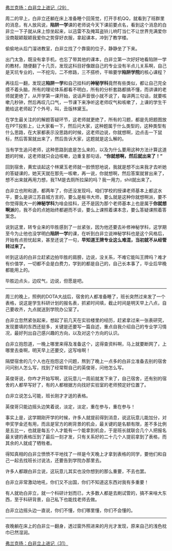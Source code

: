 <p></p><a href="https://zhuanlan.zhihu.com/p/97049429" data-draft-node="block" data-draft-type="link-card" data-image="https://pic2.zhimg.com/v2-a710ef3fb52b3252b18ca11987c86cb9_180x120.jpg" data-image-width="1782" data-image-height="530" class="internal">弗兰克扬：白非立上进记（29）</a><p>周二的早上，白非立还躺在床上准备睡个回笼觉，打开手机QQ，就看到了班群里的消息，有人放风说，<b>陷阱一学</b>课的老师说今天下课前要点名，看到这个消息的白非立一下子就从床上惊坐起来，以迅雷不及掩耳盗铃儿响叮当仁不让世界充满爱你没商靓颖靓颖我爱你之势穿好衣服，拿起课本，冲到了教学楼。</p><p>偷偷地从后门溜进教室，白非立找了个靠窗的位子，静静坐了下来。</p><p>出门太急，既没有拿手机，也忘了带其他的课本，白非立第一次好好地看陷阱一学的教材，随便翻了十几页，发现这科目好像跟自己的专业没有半点儿关系啊，自己是天坑专业的，一不挖沟，二不修路，三不搭桥，干嘛要学<b>陷阱学院</b>的核心课程？</p><p>再往后一翻，发现这<b>陷阱一学</b>和自己挂科的<b>神秘学科</b>竟然有些类似，都让自己完全摸不着头脑，所有的理论体系都看不明白，所有的分析套路都搞不懂，而讲课的老师就更绝了，从开学第一课开始，说话声音很小就不说了，每讲两三句话，就要咳嗽几秒钟，然后再叹几口气，一节课下来净听这老师叹气和咳嗽了，上课的学生干脆给这老师起了个外号，叫，丑版林黛玉。</p><p>在学生最关注的的解题答疑环节，这老师就更绝了，所有的习题，都是先把题图放在PPT投影上，让大家看一下，然后问大家，这种题属于什么类型的，这种类型有什么思路，在大家都表示没思路的时候，这老师边说，你就想啊，边点击一下鼠标，然后答案就出来了，然后告诉大家，这题就是这么解的。</p><p>当有学生追问老师，这种思路到底是怎么来的，以及为什么要用这种方法计算这道题的时候，这老师就只会边咳嗽，边重复那句话，<b>“你就想啊，然后就出来了！”</b></p><p>回到宿舍，黄宏谈起这个林黛玉老师就一脸愤怒地说，我就是想不出来我才去听她的答疑课的，她天天就在那先一咳嗽，再一说，你就想啊，然后答案就冒出来了，想不出来就再用力想，我TM是去厕所拉屎的吗？我一用力，shit就出来了。</p><p>白非立也附和道，都两年了，你还没发现吗，咱们学校的授课老师基本上都这水平，要么是讲江苏县城方言的，要么是板书大师，要么就是这种你就想啊派，要不你觉得我大一的<b>神秘学科</b>为啥会挂科，还不是因为那个老师基本上也是属于<b>你就想啊派</b>的，我不会的点她始终都避而不谈，要么上课照着课本念，要么答疑课照着答案念。</p><p>说到这里，转专业来的毕胜感到了一丝紧张，因为他还要去补修神秘学科，这学期至今为止他也没学明白<b>陷阱一学</b>的课，在听到白非立说神秘学科也是这个风格后，开始有点担忧起来，甚至还说了一句，<b>早知道王牌专业这么难混，当初就不从经管转过来了。</b></p><p>听到这话的白非立赶紧边拍毕胜的肩膀，边说，没关系，不难它能叫王牌吗？难才有价值学，一切都不会是白费力，学到的都是自己的，自己长本事了，毕业后早晚都能用上的。</p><p>毕胜边点头，边叹气，边说，但愿是吧。</p><hr/><p>周三的晚上，照例的DOTA大战后，宿舍的人都准备睡了，班长突然过来发了一个表格，说这是学生科研计划的报名表，抓紧时间填，截止时间是明天早上八点，自己要收齐，九点就送到学院办公室了。</p><p>白非立忽然紧张起来，想起了前几天在实验楼里的经历，赶紧拿过来一张表研究，发现要填的东西还挺多，关键是还要写一篇自述，重点自我介绍自己的专业学习情况，最好列出自己感兴趣的方向，以及对这个方向的认识。</p><p>白非立抱怨道，一晚上哪里来得及准备这个，这得查资料啊，马上就要断网了，上哪里去查啊，明天早上还要交，这写啥啊！</p><p>隔壁宿舍的几个人也在抱怨这个问题，熬到了晚上一点多的白非立准备去别的宿舍问问别人怎么写，找到了经常帮自己的英俊哥，问他怎么写。</p><p>英俊哥说，你咋才开始写啊，这玩意儿一周前就发下来了，自己宿舍，还有别的宿舍的人都早写好了，有的人都根据方向找好实验室的老师预定好位置了。</p><p>白非立说怎么可能，班长刚才才送的表格。</p><p>英俊哥只能边摇头边笑着说，淡定，淡定，重在参与，重在参与！</p><p>事实上是，这学期刚开学的时候，许多人就提前得到消息，说这玩意儿能加分，对申奖学金还有用，而且是官方的刷背景的机会，最关键的是名额有限，差不多比例是五比一，也就是每五个人才能有一个能拿到机会，于是班长就联合几个人把报名最关键的表格压到了最后一刻才发，只有关系好的二十几个人提前拿到了表格，而其余的人就成了牺牲者。</p><p>得知真相的白非立愤愤不平地找了一样是今天晚上才拿到表格的同学，要他们和自己一起去找班长讨说法，还要告到学院办那里去。</p><p>许多人都跟白非立说，这玩意儿其实也没你想到的那么重要，不去也罢。</p><p>白非立非常激动地吼，你们又不出国，你们不知道这东西对我有多重要！</p><p>有人就劝白非立，就一个科研计划而已，大多数人都是去刷试管的，搞不来啥大东西，至于科研背景，自己私下也能找老师去做。</p><p>白非立边摇头边一直说，你们不懂，你们哪里懂，你们不会懂的。</p><hr/><p>夜晚躺在床上的白非立一翻身，透过窗外照进来的月光才发现，原来自己的浅色枕巾已然湿润。</p><a href="https://zhuanlan.zhihu.com/p/97426827" data-draft-node="block" data-draft-type="link-card" data-image="https://pic1.zhimg.com/v2-87cf649b9d27cdf47783866038c56a10_180x120.jpg" data-image-width="976" data-image-height="389" class="internal">弗兰克扬：白非立上进记（31）</a><p></p>